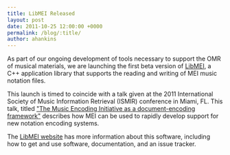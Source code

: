 ```yaml
---
title: LibMEI Released
layout: post
date: 2011-10-25 12:00:00 +0000
permalink: /blog/:title/
author: ahankins
---
```


As part of our ongoing development of tools necessary to support the OMR of musical materials, we are launching the first beta version of [LibMEI](http://ddmal.music.mcgill.ca/libmei), a C++ application library that supports the reading and writing of MEI music notation files.

This launch is timed to coincide with a talk given at the 2011 International Society of Music Information Retrieval (ISMIR) conference in Miami, FL. This talk, titled ["The Music Encoding Initiative as a document-encoding framework"](http://ismir2011.ismir.net/papers/OS3-1.pdf) describes how MEI can be used to rapidly develop support for new notation encoding systems.

The [LibMEI website](http://ddmal.music.mcgill.ca/libmei) has more information about this software, including how to get and use software, documentation, and an issue tracker.
